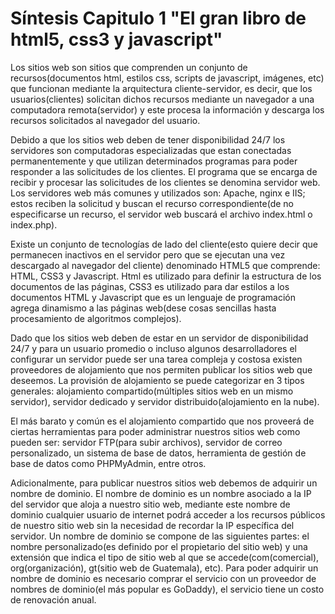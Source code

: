 # Síntesis Capitulo 1 "El gran libro de html5, css3 y javascript"

Los sitios web son sitios que comprenden un conjunto de recursos(documentos html, estilos css, scripts de javascript, imágenes, etc) que funcionan mediante la arquitectura cliente-servidor, es decir, que los usuarios(clientes) solicitan dichos recursos mediante un navegador a una computadora remota(servidor) y este procesa la información y descarga los recursos solicitados al navegador del usuario.

Debido a que los sitios web deben de tener disponibilidad 24/7 los servidores son computadoras especializadas que estan conectadas permanentemente y que utilizan determinados programas para poder responder a las solicitudes de los clientes. El programa que se encarga de recibir y procesar las solicitudes de los clientes se denomina servidor web. Los servidores web más comunes y utilizados son: Apache, nginx e IIS; estos reciben la solicitud y buscan el recurso correspondiente(de no especificarse un recurso, el servidor web buscará el archivo index.html o index.php).

Existe un conjunto de tecnologías de lado del cliente(esto quiere decir que permanecen inactivos en el servidor pero que se ejecutan una vez descargado al navegador del cliente) denominado HTML5 que comprende: HTML, CSS3 y Javascript. Html es utilizado para definir la estructura de los documentos de las páginas, CSS3 es utilizado para dar estilos a los documentos HTML y Javascript que es un lenguaje de programación agrega dinamismo a las páginas web(dese cosas sencillas hasta procesamiento de algoritmos complejos).

Dado que los sitios web deben de estar en un servidor de disponibilidad 24/7 y para un usuario promedio o incluso algunos desarrolladores el configurar un servidor puede ser una tarea compleja y costosa existen proveedores de alojamiento que nos permiten publicar los sitios web que deseemos. La provisión de alojamiento se puede categorizar en 3 tipos generales: alojamiento compartido(múltiples sitios web en un mismo servidor), servidor dedicado y servidor distribuido(alojamiento en la nube). 

El más barato y común es el alojamiento compartido que nos proveerá de ciertas herramientas para poder administrar nuestros sitios web como pueden ser: servidor FTP(para subir archivos), servidor de correo personalizado, un sistema de base de datos, herramienta de gestión de base de datos como PHPMyAdmin, entre otros.

Adicionalmente, para publicar nuestros sitios web debemos de adquirir un nombre de dominio. El nombre de dominio es un nombre asociado a la IP del servidor que aloja a nuestro sitio web, mediante este nombre de dominio cualquier usuario de internet podrá acceder a los recursos públicos de nuestro sitio web sin la necesidad de recordar la IP específica del servidor. Un nombre de dominio se compone de las siguientes partes: el nombre personalizado(es definido por el propietario del sitio web) y una extensión que indica el tipo de sitio web al que se accede(com(comercial), org(organización), gt(sitio web de Guatemala), etc). Para poder adquirir un nombre de dominio es necesario comprar el servicio con un proveedor de nombres de dominio(el más popular es GoDaddy), el servicio tiene un costo de renovación anual. 